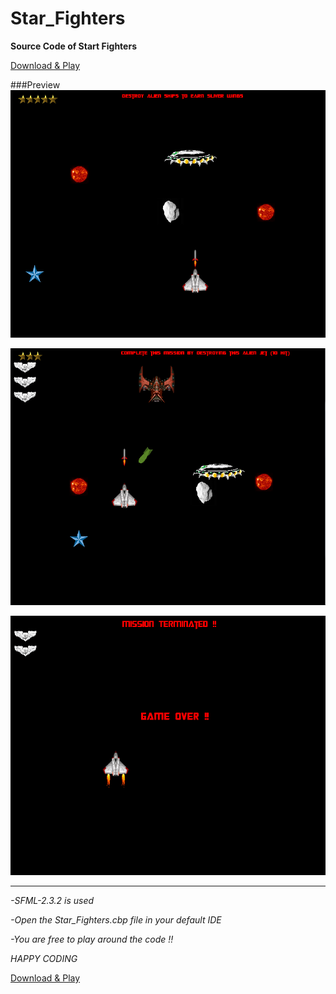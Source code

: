 # Star_Fighters
**Source Code of Start Fighters**

[Download & Play](https://github.com/abrarShariar/StarFighters_Release/archive/master.zip)



###Preview
![game preview](https://raw.githubusercontent.com/abrarShariar/Star_Fighters/master/star4.PNG)

![game preview](https://raw.githubusercontent.com/abrarShariar/Star_Fighters/master/star7.PNG)

![game preview](https://raw.githubusercontent.com/abrarShariar/Star_Fighters/master/star_end.PNG)

<hr>



*-SFML-2.3.2 is used*

*-Open the Star_Fighters.cbp file in your default IDE*

*-You are free to play around the code !!*

*HAPPY CODING*

[Download & Play](https://github.com/abrarShariar/StarFighters_Release/archive/master.zip)
